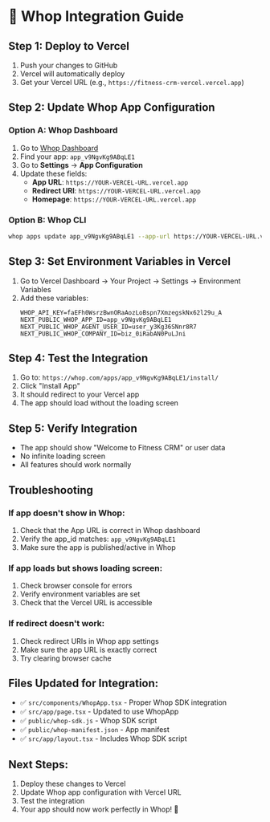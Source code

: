 # 🔗 Whop Integration Guide

## Step 1: Deploy to Vercel
1. Push your changes to GitHub
2. Vercel will automatically deploy
3. Get your Vercel URL (e.g., `https://fitness-crm-vercel.vercel.app`)

## Step 2: Update Whop App Configuration

### Option A: Whop Dashboard
1. Go to [Whop Dashboard](https://whop.com/dashboard)
2. Find your app: `app_v9NgvKg9ABqLE1`
3. Go to **Settings** → **App Configuration**
4. Update these fields:
   - **App URL**: `https://YOUR-VERCEL-URL.vercel.app`
   - **Redirect URI**: `https://YOUR-VERCEL-URL.vercel.app`
   - **Homepage**: `https://YOUR-VERCEL-URL.vercel.app`

### Option B: Whop CLI
```bash
whop apps update app_v9NgvKg9ABqLE1 --app-url https://YOUR-VERCEL-URL.vercel.app
```

## Step 3: Set Environment Variables in Vercel
1. Go to Vercel Dashboard → Your Project → Settings → Environment Variables
2. Add these variables:
   ```
   WHOP_API_KEY=faEFh0WsrzBwnORaAozLoBspn7XmzegskNx62l29u_A
   NEXT_PUBLIC_WHOP_APP_ID=app_v9NgvKg9ABqLE1
   NEXT_PUBLIC_WHOP_AGENT_USER_ID=user_y3Kg36SNnr8R7
   NEXT_PUBLIC_WHOP_COMPANY_ID=biz_0iRabAN0PuLJni
   ```

## Step 4: Test the Integration
1. Go to: `https://whop.com/apps/app_v9NgvKg9ABqLE1/install/`
2. Click "Install App"
3. It should redirect to your Vercel app
4. The app should load without the loading screen

## Step 5: Verify Integration
- The app should show "Welcome to Fitness CRM" or user data
- No infinite loading screen
- All features should work normally

## Troubleshooting

### If app doesn't show in Whop:
1. Check that the App URL is correct in Whop dashboard
2. Verify the app_id matches: `app_v9NgvKg9ABqLE1`
3. Make sure the app is published/active in Whop

### If app loads but shows loading screen:
1. Check browser console for errors
2. Verify environment variables are set
3. Check that the Vercel URL is accessible

### If redirect doesn't work:
1. Check redirect URIs in Whop app settings
2. Make sure the app URL is exactly correct
3. Try clearing browser cache

## Files Updated for Integration:
- ✅ `src/components/WhopApp.tsx` - Proper Whop SDK integration
- ✅ `src/app/page.tsx` - Updated to use WhopApp
- ✅ `public/whop-sdk.js` - Whop SDK script
- ✅ `public/whop-manifest.json` - App manifest
- ✅ `src/app/layout.tsx` - Includes Whop SDK script

## Next Steps:
1. Deploy these changes to Vercel
2. Update Whop app configuration with Vercel URL
3. Test the integration
4. Your app should now work perfectly in Whop! 🎉



